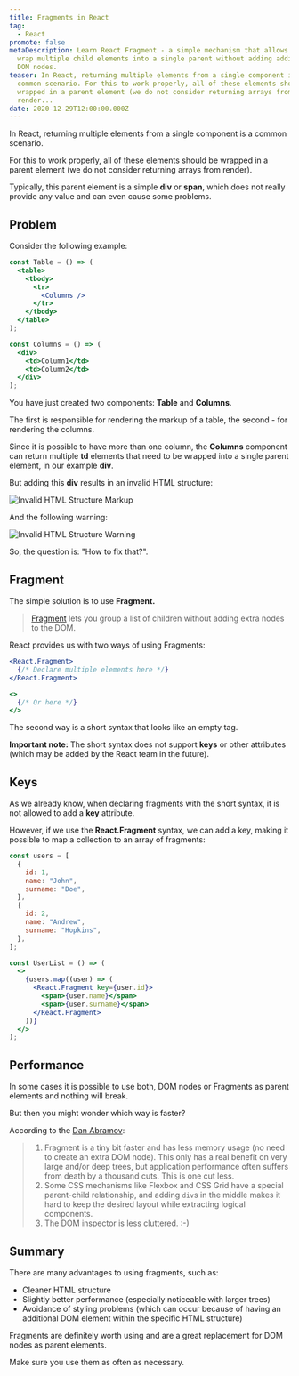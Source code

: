 ```yaml
---
title: Fragments in React
tag:
  - React
promote: false
metaDescription: Learn React Fragment - a simple mechanism that allows you to
  wrap multiple child elements into a single parent without adding additional
  DOM nodes.
teaser: In React, returning multiple elements from a single component is a
  common scenario. For this to work properly, all of these elements should be
  wrapped in a parent element (we do not consider returning arrays from
  render...
date: 2020-12-29T12:00:00.000Z
---
```

In React, returning multiple elements from a single component is a common scenario.

For this to work properly, all of these elements should be wrapped in a parent element (we do not consider returning arrays from render).

Typically, this parent element is a simple **div** or **span**, which does not really provide any value and can even cause some problems.

## Problem

Consider the following example:

```jsx
const Table = () => (
  <table>
    <tbody>
      <tr>
        <Columns />
      </tr>
    </tbody>
  </table>
);

const Columns = () => (
  <div>
    <td>Column1</td>
    <td>Column2</td>
  </div>
);
```

You have just created two components: **Table** and **Columns**. 

The first is responsible for rendering the markup of a table, the second - for rendering the columns.

Since it is possible to have more than one column, the **Columns** component can return multiple **td** elements that need to be wrapped into a single parent element, in our example **div**.

But adding this **div** results in an invalid HTML structure:

![Invalid HTML Structure Markup](/img/screenshot-2020-12-29-at-12.44.04.png "Invalid HTML Structure Markup")

And the following warning:

![Invalid HTML Structure Warning](/img/screenshot-2020-12-29-at-12.42.57.png "Invalid HTML Structure Warning")

So, the question is: "How to fix that?".

## Fragment

The simple solution is to use **Fragment.**

> [Fragment](https://reactjs.org/docs/fragments.html) lets you group a list of children without adding extra nodes to the DOM.

React provides us with two ways of using Fragments:

```jsx
<React.Fragment>
  {/* Declare multiple elements here */}
</React.Fragment>

<>
  {/* Or here */}
</>
```

The second way is a short syntax that looks like an empty tag. 

**Important note:** The short syntax does not support **keys** or other attributes (which may be added by the React team in the future). 

## Keys

As we already know, when declaring fragments with the short syntax, it is not allowed to add a **key** attribute.

However, if we use the **React.Fragment** syntax, we can add a key, making it possible to map a collection to an array of fragments:

```jsx
const users = [
  {
    id: 1,
    name: "John",
    surname: "Doe",
  },
  {
    id: 2,
    name: "Andrew",
    surname: "Hopkins",
  },
];

const UserList = () => (
  <>
    {users.map((user) => (
      <React.Fragment key={user.id}>
        <span>{user.name}</span>
        <span>{user.surname}</span>
      </React.Fragment>
    ))}
  </>
);
```

## Performance

In some cases it is possible to use both, DOM nodes or Fragments as parent elements and nothing will break.

But then you might wonder which way is faster?

According to the [Dan Abramov](https://stackoverflow.com/questions/47761894/why-are-fragments-in-react-16-better-than-container-divs):

> 1. Fragment is a tiny bit faster and has less memory usage (no need to create an extra DOM node). This only has a real benefit on very large and/or deep trees, but application performance often suffers from death by a thousand cuts. This is one cut less.
> 2. Some CSS mechanisms like Flexbox and CSS Grid have a special parent-child relationship, and adding `div`s in the middle makes it hard to keep the desired layout while extracting logical components.
> 3. The DOM inspector is less cluttered. :-)

## Summary

There are many advantages to using fragments, such as:

* Cleaner HTML structure
* Slightly better performance (especially noticeable with larger trees)
* Avoidance of styling problems (which can occur because of having an additional DOM element within the specific HTML structure)

Fragments are definitely worth using and are a great replacement for DOM nodes as parent elements.

Make sure you use them as often as necessary.